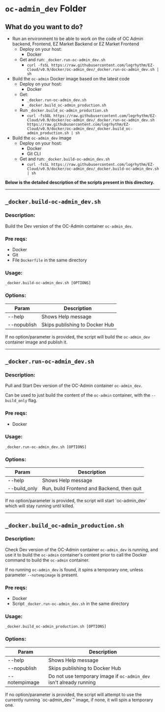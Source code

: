 # `oc-admin_dev` Folder

## What do you want to do?
- Run an environment to be able to work on the code of OC Admin backend, Frontend, EZ Market Backend or EZ Market Frontend
  - Deploy on your host:
    - Docker
  - Get and run: `_docker.run-oc-admin_dev.sh`
    - `curl -fsSL https://raw.githubusercontent.com/logrhythm/EZ-Cloud/v0.9/docker/oc-admin_dev/_docker.run-oc-admin_dev.sh | sh`
- Build the `oc-admin` Docker image based on the latest code
  - Deploy on your host:
    - Docker
  - Get:
    - `_docker.run-oc-admin_dev.sh`
    - `_docker.build_oc-admin_production.sh`
  - Run `_docker.build_oc-admin_production.sh`
    - `curl -fsSOL https://raw.githubusercontent.com/logrhythm/EZ-Cloud/v0.9/docker/oc-admin_dev/_docker.run-oc-admin_dev.sh https://raw.githubusercontent.com/logrhythm/EZ-Cloud/v0.9/docker/oc-admin_dev/_docker.build_oc-admin_production.sh | sh`
- Build the `oc-admin_dev` image
  - Deploy on your host:
    - Docker
    - Git CLI
  - Get and run: `_docker.build-oc-admin_dev.sh`
    - `curl -fsSL https://raw.githubusercontent.com/logrhythm/EZ-Cloud/v0.9/docker/oc-admin_dev/_docker.build-oc-admin_dev.sh | sh`

**Below is the detailed description of the scripts present in this directory.**

---

## `_docker.build-oc-admin_dev.sh`
### Description:
Build the Dev version of the OC-Admin container `oc-admin_dev`.

### Pre reqs:
- Docker
- Git
- File `Dockerfile` in the same directory

### Usage:
`_docker.build-oc-admin_dev.sh [OPTIONS]`

### Options:

| Param | Description |
| - | - |
| --help | Shows Help message |
| --nopublish | Skips publishing to Docker Hub |

If no option/parameter is provided, the script will build the `oc-admin_dev` container image and publish it.

---

## `_docker.run-oc-admin_dev.sh`
### Description:
Pull and Start Dev version of the OC-Admin container `oc-admin_dev`.

Can be used to just build the content of the `oc-admin` container, with the `--build_only` flag.

### Pre reqs:
- Docker

### Usage:
`_docker.run-oc-admin_dev.sh [OPTIONS]`

### Options:

| Param | Description |
| - | - |
| --help | Shows Help message |
| --build_only | Run, build Frontend and Backend, then quit |

If no option/parameter is provided, the script will start \`oc-admin_dev\` which will stay running until killed.

---

## `_docker.build_oc-admin_production.sh`
### Description:
Check Dev version of the OC-Admin container `oc-admin_dev` is running, and use it to build the `oc-admin` container's content prior to call the Docker command to build the `oc-admin` container.

If no running `oc-admin_dev` is found, it spins a temporary one, unless parameter `--notempimage` is present.

### Pre reqs:
- Docker
- Script `_docker.run-oc-admin_dev.sh` in the same directory

### Usage:
`_docker.build_oc-admin_production.sh [OPTIONS]`

### Options:

| Param | Description |
| - | - |
| --help | Shows Help message |
| --nopublish | Skips publishing to Docker Hub |
| --notempimage | Do not use temporary image if `oc-admin_dev` isn't already running |

If no option/parameter is provided, the script will attempt to use the currently running \`oc-admin_dev\`" image, if none, it will spin a temporary one.
